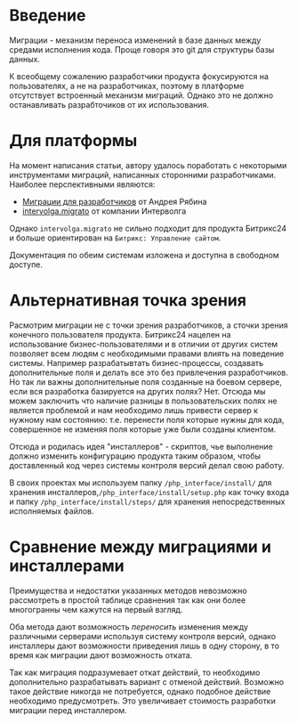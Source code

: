 # Введение

Миграции - механизм переноса изменений в базе данных между средами исполнения кода. Проще говоря это git для структуры базы данных. 

К всеобщему сожалению разработчики продукта фокусируются на пользователях, а не на разработчиках, поэтому в платформе отсутствует встроенный механизм миграций. Однако это не должно останавливать разрабточиков от их использования.

# Для платформы

На момент написания статьи, автору удалось поработать с некоторыми инструментами миграций, написанных сторонними разработчиками. Наиболее перспективными являются:

* [Миграции для разработчиков](https://marketplace.1c-bitrix.ru/solutions/sprint.migration/) от Андрея Рябина
* [intervolga.migrato](https://github.com/intervolga/intervolga.migrato/) от компании Интерволга

Однако `intervolga.migrato` не сильно подходит для продукта Битрикс24 и больше ориентирован на `Битрикс: Управление сайтом`. 

Документация по обеим системам изложена и доступна в свободном доступе.

# Альтернативная точка зрения

Расмотрим миграции не с точки зрения разработчиков, а сточки зрения конечного пользователя продукта. Битрикс24 нацелен на использование бизнес-пользователями и в отличии от других систем позволяет всем людям с необходимыми правами влиять на поведение системы. Например разрабатывтать бизнес-процессы, создавать дополнительные поля и делать все это без привлечения разработчиков. Но так ли важны дополнительные поля созданные на боевом сервере, если вся разработка базируется на других полях? Нет. Отсюда мы можем заключить что наличие разницы в пользовательских полях не является проблемой и нам необходимо лишь привести сервер к нужному нам состоянию: т.е. перенести поля которые нужны для кода, совершенное не изменяя поля которые уже были созданы клиентом.

Отсюда и родилась идея "инсталлеров" - скриптов, чье выполнение должно изменить конфигурацию продукта таким образом, чтобы доставленный код через системы контроля версий делал свою работу.

В своих проектах мы используем папку `/php_interface/install/` для хранения инсталлеров,`/php_interface/install/setup.php` как точку входа и папку `/php_interface/install/steps/` для хранения непосредственных исполняемых файлов.

# Сравнение между миграциями и инсталлерами

Преимущества и недостатки указанных методов невозможно рассмотреть в простой таблице сравнения так как они более многогранны чем кажутся на первый взгляд.

Оба метода дают возможность *переносить* изменения между различными серверами используя систему контроля версий, однако инсталлеры дают возможности приведения лишь в одну сторону, в то время как миграции дают возможность отката. 

Так как миграция подразумевает откат действий, то необходимо дополнительно разрабатывать вариант с отменой действий. Возможно такое действие никогда не потребуется, однако подобное действие необходимо предусмотреть. Это увеличивает стоимость разработки миграции перед инсталлером.

